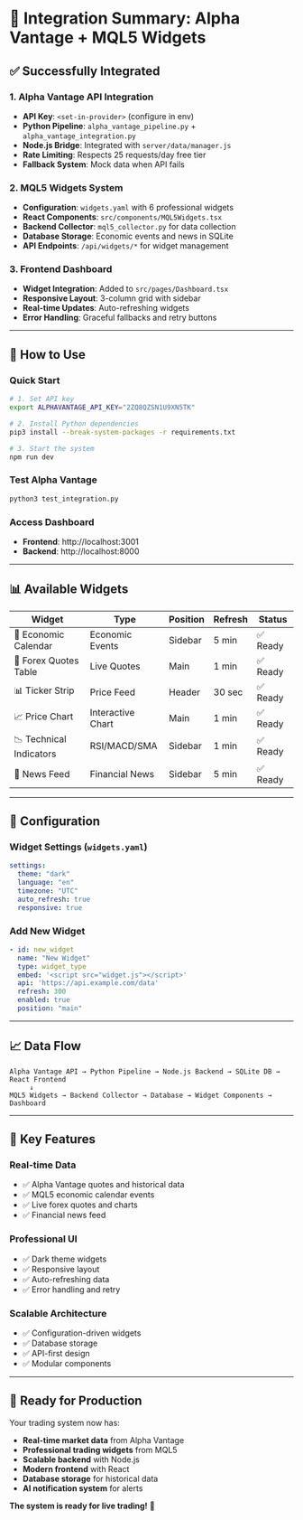 # 🎯 Integration Summary: Alpha Vantage + MQL5 Widgets

## ✅ Successfully Integrated

### 1. Alpha Vantage API Integration
- **API Key**: `<set-in-provider>` (configure in env)
- **Python Pipeline**: `alpha_vantage_pipeline.py` + `alpha_vantage_integration.py`
- **Node.js Bridge**: Integrated with `server/data/manager.js`
- **Rate Limiting**: Respects 25 requests/day free tier
- **Fallback System**: Mock data when API fails

### 2. MQL5 Widgets System
- **Configuration**: `widgets.yaml` with 6 professional widgets
- **React Components**: `src/components/MQL5Widgets.tsx`
- **Backend Collector**: `mql5_collector.py` for data collection
- **Database Storage**: Economic events and news in SQLite
- **API Endpoints**: `/api/widgets/*` for widget management

### 3. Frontend Dashboard
- **Widget Integration**: Added to `src/pages/Dashboard.tsx`
- **Responsive Layout**: 3-column grid with sidebar
- **Real-time Updates**: Auto-refreshing widgets
- **Error Handling**: Graceful fallbacks and retry buttons

---

## 🚀 How to Use

### Quick Start
```bash
# 1. Set API key
export ALPHAVANTAGE_API_KEY="2ZQ8QZSN1U9XN5TK"

# 2. Install Python dependencies
pip3 install --break-system-packages -r requirements.txt

# 3. Start the system
npm run dev
```

### Test Alpha Vantage
```bash
python3 test_integration.py
```

### Access Dashboard
- **Frontend**: http://localhost:3001
- **Backend**: http://localhost:8000

---

## 📊 Available Widgets

| Widget | Type | Position | Refresh | Status |
|--------|------|----------|---------|--------|
| 📅 Economic Calendar | Economic Events | Sidebar | 5 min | ✅ Ready |
| 💱 Forex Quotes Table | Live Quotes | Main | 1 min | ✅ Ready |
| 📊 Ticker Strip | Price Feed | Header | 30 sec | ✅ Ready |
| 📈 Price Chart | Interactive Chart | Main | 1 min | ✅ Ready |
| 📉 Technical Indicators | RSI/MACD/SMA | Sidebar | 1 min | ✅ Ready |
| 📰 News Feed | Financial News | Sidebar | 5 min | ✅ Ready |

---

## 🔧 Configuration

### Widget Settings (`widgets.yaml`)
```yaml
settings:
  theme: "dark"
  language: "en"
  timezone: "UTC"
  auto_refresh: true
  responsive: true
```

### Add New Widget
```yaml
- id: new_widget
  name: "New Widget"
  type: widget_type
  embed: '<script src="widget.js"></script>'
  api: 'https://api.example.com/data'
  refresh: 300
  enabled: true
  position: "main"
```

---

## 📈 Data Flow

```
Alpha Vantage API → Python Pipeline → Node.js Backend → SQLite DB → React Frontend
     ↓
MQL5 Widgets → Backend Collector → Database → Widget Components → Dashboard
```

---

## 🎯 Key Features

### Real-time Data
- ✅ Alpha Vantage quotes and historical data
- ✅ MQL5 economic calendar events
- ✅ Live forex quotes and charts
- ✅ Financial news feed

### Professional UI
- ✅ Dark theme widgets
- ✅ Responsive layout
- ✅ Auto-refreshing data
- ✅ Error handling and retry

### Scalable Architecture
- ✅ Configuration-driven widgets
- ✅ Database storage
- ✅ API-first design
- ✅ Modular components

---

## 🚀 Ready for Production

Your trading system now has:
- **Real-time market data** from Alpha Vantage
- **Professional trading widgets** from MQL5
- **Scalable backend** with Node.js
- **Modern frontend** with React
- **Database storage** for historical data
- **AI notification system** for alerts

**The system is ready for live trading!** 🎉 